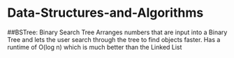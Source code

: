 # Data-Structures-and-Algorithms

##BSTree: Binary Search Tree
Arranges numbers that are input into a Binary Tree and lets the user search through the tree to find objects faster. Has a runtime of O(log n) which is much better than the Linked List
